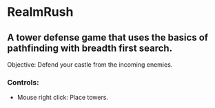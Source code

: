 # RealmRush
## A tower defense game that uses the basics of pathfinding with breadth first search.
Objective: Defend your castle from the incoming enemies.

### Controls:
- Mouse right click: Place towers.
